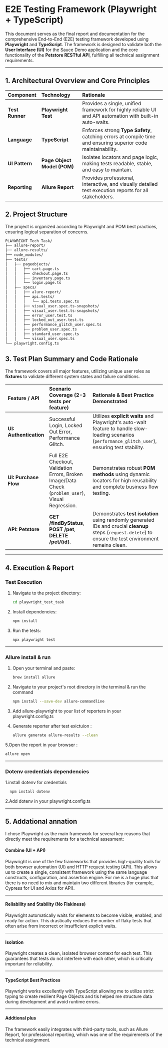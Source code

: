 # E2E Testing Framework (Playwright + TypeScript)

This document serves as the final report and documentation for the comprehensive End-to-End (E2E) testing framework developed using **Playwright** and **TypeScript**. The framework is designed to validate both the **User Interface (UI)** for the Sauce Demo application and the core functionality of the **Petstore RESTful API**, fulfilling all technical assignment requirements.

---

## 1. Architectural Overview and Core Principles

| Component | Technology | Rationale |
| :--- | :--- | :--- |
| **Test Runner** | **Playwright Test** | Provides a single, unified framework for highly reliable UI and API automation with built-in auto-waits. |
| **Language** | **TypeScript** | Enforces strong **Type Safety**, catching errors at compile time and ensuring superior code maintainability. |
| **UI Pattern** | **Page Object Model (POM)** | Isolates locators and page logic, making tests readable, stable, and easy to maintain. |
| **Reporting** | **Allure Report** | Provides professional, interactive, and visually detailed test execution reports for all stakeholders. |


## 2.  Project Structure

The project is organized according to Playwright and POM best practices, ensuring logical separation of concerns.





```bash
PLAYWRIGHT_Tech_Task/
├── allure-report/              
├── allure-results/              
├── node_modules/
├── tests/
│   ├── pageobjects/           
│   │   ├── cart.page.ts
│   │   ├── checkout.page.ts
│   │   ├── inventary.page.ts
│   │   └── login.page.ts
│   ├── specs/
│   │   ├── alure-report/                 
│   │   ├── api.tests/
│   │   │   └── api.tests.spec.ts
│   │   ├── visual_user.spec.ts-snapshots/
│   │   ├── visual_user.test.ts-snapshots/ 
│   │   ├── error_user.test.ts
│   │   ├── locked_out_user.test.ts
│   │   ├── performance_glitch_user.spec.ts
│   │   ├── problem_user.spec.ts
│   │   ├── standard_user.spec.ts
│   │   └── visual_user.spec.ts  
└── playwright.config.ts         
```






## 3. Test Plan Summary and Code Rationale

The framework covers all major features, utilizing unique user roles as **fixtures** to validate different system states and failure conditions.

| Feature / API | Scenario Coverage (2-3 tests per feature) | Rationale & Best Practice Demonstrated |
| :--- | :--- | :--- |
| **UI: Authentication** | Successful Login, Locked Out Error, Performance Glitch. | Utilizes **explicit waits** and Playwright's auto-wait feature to handle slow-loading scenarios (`performance_glitch_user`), ensuring test stability. |
| **UI: Purchase Flow** | Full E2E Checkout, Validation Errors, Broken Image/Data Check (`problem_user`), Visual Regression. | Demonstrates robust **POM methods** using dynamic locators for high reusability and complete business flow testing. |
| **API: Petstore** | **GET /findByStatus**, **POST /pet**, **DELETE /pet/{id}**. | Demonstrates **test isolation** using randomly generated IDs and crucial **cleanup** steps (`request.delete`) to ensure the test environment remains clean. |

---

## 4. Execution & Report

### Test Execution

1. Navigate to the project directory:

   ```bash
   cd playwright_test_task
   ```

2. Install dependencies:

   ```bash
   npm install
   ```

3. Run the tests:

   ```bash
   npx playwright test
   ```

---
### Allure install & run

1. Open your terminal and paste:

   ```bash
   brew install allure
   ```



2. Navigate to your project's root directory in the terminal & run the command 

   ```bash
   npm install --save-dev allure-commandline
   ```

3. Add allure-playwright to your list of reporters in your playwright.config.ts
4. Generate reporter after test exictuion : 

   ```bash
   allure generate allure-results --clean
   ```

5.Open the report in your browser : 

   ```bash
   allure open
   ```


---

###  Dotenv credentials dependencies

1.install dotenv for credentials 


 ```bash
   npm install dotenv
   ```

2.Add  dotenv  in your playwright.config.ts

---

## 5. Addational annation 

I chose Playwright as the main framework for several key reasons that directly meet the requirements for a  technical assesment:
#### Combine (UI + API)
Playwright is one of the few frameworks that provides high-quality tools for both browser automation (UI) and HTTP request testing (API). This allows us to create a single, consistent framework using the same language constructs, configuration, and assertion engine.
For me is a huge plus that there is no need to mix and maintain two different libraries (for example, Cypress for UI and Axios for API).

---
#### Reliability and Stability (No Flakiness)
Playwright automatically waits for elements to become visible, enabled, and ready for action. This drastically reduces the number of flaky tests that often arise from incorrect or insufficient explicit waits.

----
#### Isolation
Playwright creates a clean, isolated browser context for each test. This guarantees that tests do not interfere with each other, which is critically important for reliability.


----

#### TypeScript Best Practices
Playwright works excellently with TypeScript  allowing me to utilize strict typing to create resilient Page Objects and tis helped me structure data during development and avoid runtime errors.

----
#### Addtional plus 
The framework easily integrates with third-party tools, such as Allure Report, for professional reporting, which was one of the requirements of the technical assignment.

